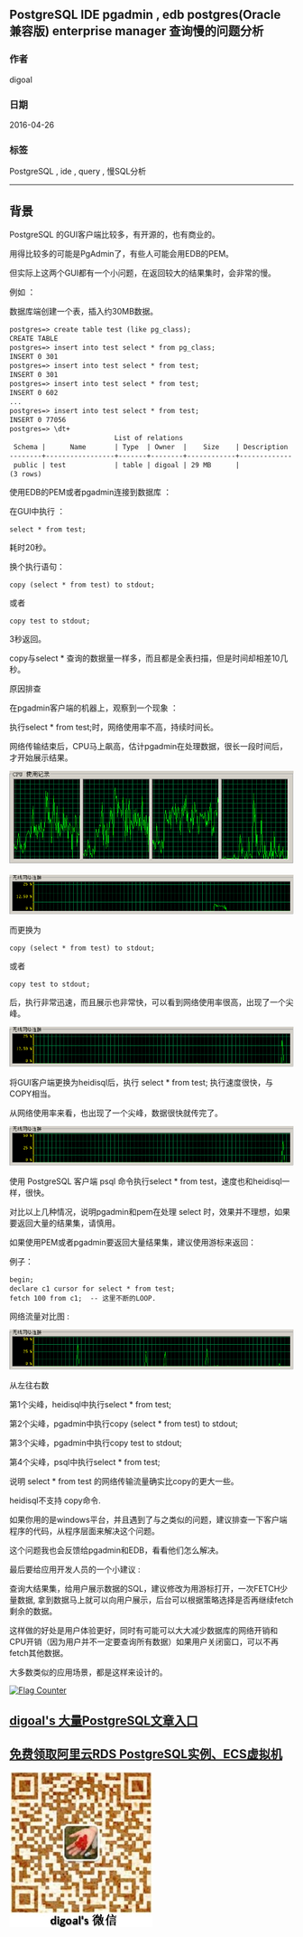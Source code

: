 ## PostgreSQL IDE pgadmin , edb postgres(Oracle 兼容版) enterprise manager 查询慢的问题分析  
                                                                                             
### 作者                                                                                             
digoal                                                                                             
                                                                                             
### 日期                                                                                             
2016-04-26                                                                                          
                                                                                             
### 标签                                                                                             
PostgreSQL , ide , query , 慢SQL分析   
                                                                                             
----                                                                                             
                                                                                             
## 背景                                 
PostgreSQL 的GUI客户端比较多，有开源的，也有商业的。   
  
用得比较多的可能是PgAdmin了，有些人可能会用EDB的PEM。   
  
但实际上这两个GUI都有一个小问题，在返回较大的结果集时，会非常的慢。   
  
例如 ：   
  
数据库端创建一个表，插入约30MB数据。  
  
```  
postgres=> create table test (like pg_class);  
CREATE TABLE  
postgres=> insert into test select * from pg_class;  
INSERT 0 301  
postgres=> insert into test select * from test;  
INSERT 0 301  
postgres=> insert into test select * from test;  
INSERT 0 602  
...  
postgres=> insert into test select * from test;  
INSERT 0 77056  
postgres=> \dt+  
                          List of relations  
 Schema |      Name       | Type  | Owner  |    Size    | Description   
--------+-----------------+-------+--------+------------+-------------  
 public | test            | table | digoal | 29 MB      |   
(3 rows)  
```  
  
使用EDB的PEM或者pgadmin连接到数据库 ：   
  
在GUI中执行 ：  
  
```  
select * from test;  
```  
  
耗时20秒。  
  
换个执行语句：  
  
```  
copy (select * from test) to stdout;  
```  
  
或者  
  
```  
copy test to stdout;  
```  
  
3秒返回。   
  
copy与select * 查询的数据量一样多，而且都是全表扫描，但是时间却相差10几秒。  
  
原因排查   
  
在pgadmin客户端的机器上，观察到一个现象 ：   
  
执行select * from test;时，网络使用率不高，持续时间长。  
  
网络传输结束后，CPU马上飙高，估计pgadmin在处理数据，很长一段时间后，才开始展示结果。   
  
![pic](20160421_02_pic_001.png)  
  
  
![pic](20160421_02_pic_002.png)  
  
  
而更换为  
  
```  
copy (select * from test) to stdout;  
```  
  
或者  
  
```  
copy test to stdout;  
```  
  
后，执行非常迅速，而且展示也非常快，可以看到网络使用率很高，出现了一个尖峰。   
  
![pic](20160421_02_pic_003.png)  
  
将GUI客户端更换为heidisql后，执行 select * from test; 执行速度很快，与COPY相当。   
  
从网络使用率来看，也出现了一个尖峰，数据很快就传完了。   
  
![pic](20160421_02_pic_004.png)  
  
使用 PostgreSQL 客户端 psql 命令执行select * from test，速度也和heidisql一样，很快。  
  
对比以上几种情况，说明pgadmin和pem在处理 select 时，效果并不理想，如果要返回大量的结果集，请慎用。   
  
如果使用PEM或者pgadmin要返回大量结果集，建议使用游标来返回：   
  
例子：  
  
```  
begin;  
declare c1 cursor for select * from test;    
fetch 100 from c1;  -- 这里不断的LOOP.  
```  
  
网络流量对比图 :   
  
  
![pic](20160421_02_pic_005.png)  
  
从左往右数   
  
  
第1个尖峰，heidisql中执行select * from test;   
  
第2个尖峰，pgadmin中执行copy (select * from test) to stdout;   
  
第3个尖峰，pgadmin中执行copy test to stdout;   
  
第4个尖峰，psql中执行select * from test;   
  
说明 select * from test 的网络传输流量确实比copy的更大一些。   
  
heidisql不支持 copy命令.   
  
如果你用的是windows平台，并且遇到了与之类似的问题，建议排查一下客户端程序的代码，从程序层面来解决这个问题。   
  
这个问题我也会反馈给pgadmin和EDB，看看他们怎么解决。  
  
最后要给应用开发人员的一个小建议 :   
  
查询大结果集，给用户展示数据的SQL，建议修改为用游标打开，一次FETCH少量数据, 拿到数据马上就可以向用户展示，后台可以根据策略选择是否再继续fetch剩余的数据。   
  
这样做的好处是用户体验更好，同时有可能可以大大减少数据库的网络开销和CPU开销（因为用户并不一定要查询所有数据）如果用户关闭窗口，可以不再fetch其他数据。   
  
大多数类似的应用场景，都是这样来设计的。  
        
  
<a rel="nofollow" href="http://info.flagcounter.com/h9V1"  ><img src="http://s03.flagcounter.com/count/h9V1/bg_FFFFFF/txt_000000/border_CCCCCC/columns_2/maxflags_12/viewers_0/labels_0/pageviews_0/flags_0/"  alt="Flag Counter"  border="0"  ></a>  
  
  
  
  
  
  
## [digoal's 大量PostgreSQL文章入口](https://github.com/digoal/blog/blob/master/README.md "22709685feb7cab07d30f30387f0a9ae")
  
  
## [免费领取阿里云RDS PostgreSQL实例、ECS虚拟机](https://free.aliyun.com/ "57258f76c37864c6e6d23383d05714ea")
  
  
![digoal's weixin](../pic/digoal_weixin.jpg "f7ad92eeba24523fd47a6e1a0e691b59")
  
